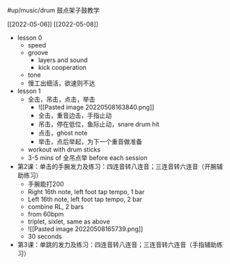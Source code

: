#up/music/drum 鼓点架子鼓教学

[[2022-05-06]] [[2022-05-08]]

- lesson 0
	- speed
	- groove
		- layers and sound
		- kick cooperation
	- tone
	- 慢工出细活，欲速则不达
- lesson 1
	- 全击，吊击，点击，举击
		- ![[Pasted image 20220508163840.png]]
		- 全击，重音边击，手指止动
		- 吊击，停在低位，鱼际止动，snare drum hit
		- 点击，ghost note
		- 举击，点后举起，为下一个重音做准备
	- workout with drum sticks
	- 3-5 mins of 全吊点举 before each session
- 第2课：单击的手腕发力及练习：四连音转八连音；三连音转六连音（开腕辅助练习）
	- 手腕能打200
	- Right 16th note, left foot tap tempo, 1 bar
	- Left 16th note, left foot tap tempo, 2 bar
	- combine RL, 2 bars
	- from 60bpm
	- triplet, sixlet, same as above
	- ![[Pasted image 20220508165739.png]]
	- 30 seconds
- 第3课：单跳的发力及练习：四连音转八连音；三连音转六连音（手指辅助练习）